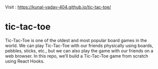 Visit : https://kunal-yadav-404.github.io/tic-tac-toe/
# tic-tac-toe
Tic-Tac-Toe is one of the oldest and most popular board games in the world.
We can play Tic-Tac-Toe with our friends physically using boards, pebbles, sticks, etc.,
but we can also play the game with our friends on a web browser. 
In this repo, we’ll build a Tic-Tac-Toe game from scratch using React Hooks.
